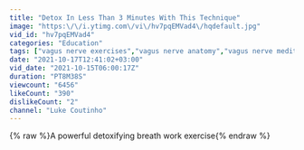 ```yaml
---
title: "Detox In Less Than 3 Minutes With This Technique"
image: "https:\/\/i.ytimg.com\/vi\/hv7pqEMVad4\/hqdefault.jpg"
vid_id: "hv7pqEMVad4"
categories: "Education"
tags: ["vagus nerve exercises","vagus nerve anatomy","vagus nerve meditation"]
date: "2021-10-17T12:41:02+03:00"
vid_date: "2021-10-15T06:00:17Z"
duration: "PT8M38S"
viewcount: "6456"
likeCount: "390"
dislikeCount: "2"
channel: "Luke Coutinho"
---
```

{% raw %}A powerful detoxifying breath work exercise{% endraw %}
